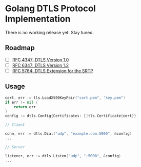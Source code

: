 # Golang DTLS Protocol Implementation

There is no working release yet. Stay tuned.

## Roadmap

- [ ] [RFC 4347: DTLS Version 1.0](https://tools.ietf.org/html/rfc4347)
- [ ] [RFC 6347: DTLS Version 1.2](https://tools.ietf.org/html/rfc6347)
- [ ] [RFC 5764: DTLS Extension for the SRTP](https://tools.ietf.org/html/rfc5764)

## Usage

```go
cert, err := tls.LoadX509KeyPair("cert.pem", "key.pem")
if err != nil {
    return err
}
config := dtls.Config{Certificates: []tls.Certificate{cert}}

// Client

conn, err := dtls.Dial("udp", "example.com:5000", &config)
...

// Server

listener, err := dtls.Listen("udp", ":5000", &config)
...
```
